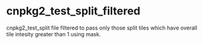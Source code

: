 cnpkg2_test_split_filtered
==========================

cnpkg2_test_split file filtered to pass only those split tiles which have overall tile intesity greater than 1 using mask.
